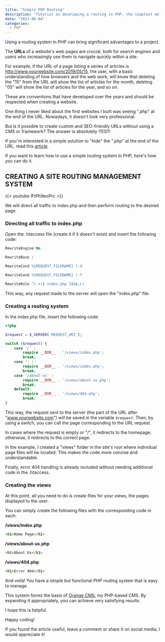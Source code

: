 ```yaml
---
title: "Simple PHP Routing"
description: "Tutorial on developing a routing in PHP, the simplest method possible."
date: "2021-06-04"
categories:
  - PHP
---
```


Using a routing system in PHP can bring significant advantages to a project.

The **URLs** of a website's web pages are crucial, both for search engines and users who increasingly use them to navigate quickly within a site.

For example, if the URL of a page listing a series of articles is http://www.yourwebsite.com/2019/05/15, the user, with a basic understanding of how browsers and the web work, will know that deleting the "15" from the URL will show the list of articles for the month, deleting "05" will show the list of articles for the year, and so on.

These are conventions that have developed over the years and should be respected when creating a website.

One thing I never liked about the first websites I built was seeing ".php" at the end of the URL. Nowadays, it doesn't look very professional.

But is it possible to create custom and SEO-friendly URLs without using a CMS or framework? The answer is absolutely YES!!!

If you're interested in a simple solution to "hide" the ".php" at the end of the URL, read this [article](/en/blog/hide-the-extension-at-the-end-of-the-url/).

If you want to learn how to use a simple routing system in PHP, here's how you can do it.

## CREATING A SITE ROUTING MANAGEMENT SYSTEM

{{< youtube lFtPh9eoPrc >}}

We will direct all traffic to index.php and then perform routing to the desired page.

### Directing all traffic to index.php

Open the .htaccess file (create it if it doesn't exist) and insert the following code:

```apache
RewriteEngine On

RewriteBase /

RewriteCond %{REQUEST_FILENAME} !-d

RewriteCond %{REQUEST_FILENAME} !-f

RewriteRule ^(.+)$ index.php [QSA,L]
```

This way, any request made to the server will open the "index.php" file.

### Creating a routing system

In the index.php file, insert the following code:

```php
<?php

$request = $_SERVER['REQUEST_URI'];

switch ($request) {
    case '/' :
        require __DIR__ . '/views/index.php';
        break;
    case '' :
        require __DIR__ . '/views/index.php';
        break;
    case '/about-us' :
        require __DIR__ . '/views/about-us.php';
        break;
    default:
        require __DIR__ . '/views/404.php';
        break;
}
```

This way, the request sent to the server (the part of the URL after "www.yourwebsite.com") will be saved in the variable `$request`. Then, by using a switch, you can call the page corresponding to the URL request.

In cases where the request is empty or "/", it redirects to the homepage; otherwise, it redirects to the correct page.

In the example, I created a "views" folder in the site's root where individual page files will be located. This makes the code more concise and understandable.

Finally, error 404 handling is already included without needing additional code in the .htaccess.

### Creating the views

At this point, all you need to do is create files for your views, the pages displayed to the user.

You can simply create the following files with the corresponding code in each:

**/views/index.php**

```html
<h1>Home Page</h1>
```

**/views/about-us.php**

```html
<h1>About Us</h1>
```

**/views/404.php**

```html
<h1>Error 404</h1>
```

And voilà! You have a simple but functional PHP routing system that is easy to manage.

This system forms the basis of [Orange CMS](/orange), my PHP-based CMS. By expanding it appropriately, you can achieve very satisfying results.

I hope this is helpful.

Happy coding!

If you found the article useful, leave a comment or share it on social media; I would appreciate it!